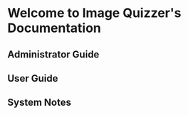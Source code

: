 # Welcome to Image Quizzer's Documentation


## Administrator Guide


## User Guide

## System Notes
